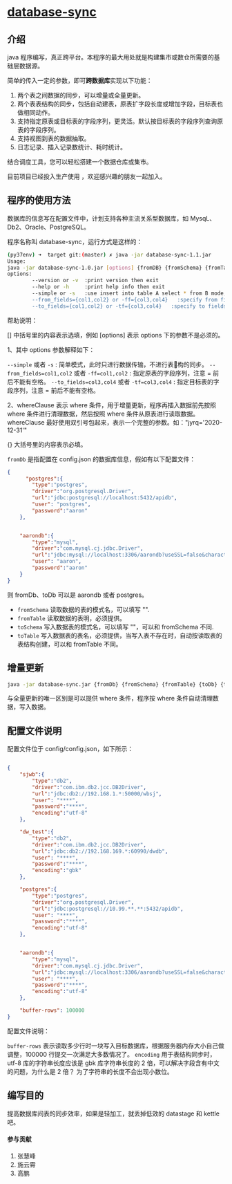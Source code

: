 # [database-sync](https://gitee.com/somenzz/table-sync)

## 介绍

java 程序编写，真正跨平台。本程序的最大用处就是构建集市或数仓所需要的基础层数据源。

简单的传入一定的参数，即可**跨数据库**实现以下功能：

1. 两个表之间数据的同步，可以增量或全量更新。
2. 两个表表结构的同步，包括自动建表，原表扩字段长度或增加字段，目标表也做相同动作。
3. 支持指定原表或目标表的字段序列，更灵活。默认按目标表的字段序列查询原表的字段序列。
4. 支持视图到表的数据抽取。
5. 日志记录、插入记录数统计、耗时统计。

结合调度工具，您可以轻松搭建一个数据仓库或集市。

目前项目已经投入生产使用 ，欢迎感兴趣的朋友一起加入。

## 程序的使用方法

数据库的信息写在配置文件中，计划支持各种主流关系型数据库，如 MysqL、Db2、Oracle、PostgreSQL。

程序名称叫 database-sync，运行方式是这样的：

```sh
(py37env) ➜  target git:(master) ✗ java -jar database-sync-1.1.jar
Usage:
java -jar database-sync-1.0.jar [options] {fromDB} {fromSchema} {fromTable} {toDB} {toSchema} {toTable} [whereClause]
options:
        --version or -v  :print version then exit
        --help or -h     :print help info then exit
        --simple or -s   :use insert into table A select * from B mode, ignore table's structure
        --from_fields={col1,col2} or -ff={col3,col4}   :specify from fields
        --to_fields={col1,col2} or -tf={col3,col4}   :specify to fields
```

帮助说明：

[] 中括号里的内容表示选填，例如 [options] 表示 options 下的参数不是必须的。

1、其中 options 参数解释如下：

`--simple` 或者 `-s` : 简单模式，此时只进行数据传输，不进行表构的同步。
`--from_fields=col1,col2` 或者 `-ff=col1,col2` : 指定原表的字段序列，注意 = 前后不能有空格。
`--to_fields=col3,col4` 或者 `-tf=col3,col4` : 指定目标表的字段序列，注意 = 前后不能有空格。

2、whereClause 表示 where 条件，用于增量更新，程序再插入数据前先按照 where 条件进行清理数据，然后按照 where 条件从原表进行读取数据。 whereClause 最好使用双引号包起来，表示一个完整的参数。如："jyrq='2020-12-31'"


{} 大括号里的内容表示必填。

`fromDb` 是指配置在 config.json 的数据库信息，假如有以下配置文件：

```json
{
      "postgres":{
        "type":"postgres",
        "driver":"org.postgresql.Driver",
        "url":"jdbc:postgresql://localhost:5432/apidb",
        "user": "postgres",
        "password":"aaron"
    },


    "aarondb":{
        "type":"mysql",
        "driver":"com.mysql.cj.jdbc.Driver",
        "url":"jdbc:mysql://localhost:3306/aarondb?useSSL=false&characterEncoding=utf8&serverTimezone=UTC",
        "user": "aaron",
        "password":"aaron"
    }
}
```

则 fromDb、toDb 可以是 aarondb 或者 postgres。

- `fromSchema` 读取数据的表的模式名，可以填写 "".
- `fromTable` 读取数据的表明，必须提供。
- `toSchema` 写入数据表的模式名，可以填写 ""，可以和 fromSchema 不同.
- `toTable` 写入数据表的表名，必须提供，当写入表不存在时，自动按读取表的表结构创建，可以和 fromTable 不同。


## 增量更新
```sh
java -jar database-sync.jar {fromDb} {fromSchema} {fromTable} {toDb} {toSchema} {toTable} [whereClause]
```
与全量更新的唯一区别是可以提供 where 条件，程序按 where 条件自动清理数据，写入数据。


## 配置文件说明

配置文件位于 config/config.json，如下所示：

```json

{
    "sjwb":{
        "type":"db2",
        "driver":"com.ibm.db2.jcc.DB2Driver",
        "url":"jdbc:db2://192.168.1.*:50000/wbsj",
        "user": "****",
        "password":"****",
        "encoding":"utf-8"
    },

    "dw_test":{
        "type":"db2",
        "driver":"com.ibm.db2.jcc.DB2Driver",
        "url":"jdbc:db2://192.168.169.*:60990/dwdb",
        "user": "****",
        "password":"****",
        "encoding":"gbk"
    },

    "postgres":{
        "type":"postgres",
        "driver":"org.postgresql.Driver",
        "url":"jdbc:postgresql://10.99.**.**:5432/apidb",
        "user": "****",
        "password":"****",
        "encoding":"utf-8"
    },


    "aarondb":{
        "type":"mysql",
        "driver":"com.mysql.cj.jdbc.Driver",
        "url":"jdbc:mysql://localhost:3306/aarondb?useSSL=false&characterEncoding=utf8&serverTimezone=UTC",
        "user": "****",
        "password":"****",
        "encoding":"utf-8"
    },

    "buffer-rows": 100000
}

```

配置文件说明：

`buffer-rows` 表示读取多少行时一块写入目标数据库，根据服务器内存大小自己做调整，100000 行提交一次满足大多数情况了。
`encoding` 用于表结构同步时，utf-8 库的字符串长度应该是 gbk 库字符串长度的 2 倍，可以解决字段含有中文的问题，为什么是 2 倍？ 为了字符串的长度不会出现小数位。


## 编写目的

提高数据库间表的同步效率，如果是轻加工，就丢掉低效的 datastage 和 kettle 吧。

#### 参与贡献

1. 张慧峰
2. 施云霄
3. 高鹏
